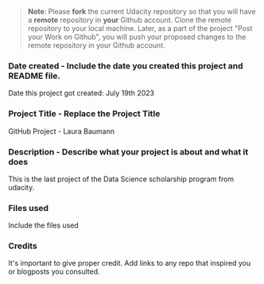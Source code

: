 >**Note**: Please **fork** the current Udacity repository so that you will have a **remote** repository in **your** Github account. Clone the remote repository to your local machine. Later, as a part of the project "Post your Work on Github", you will push your proposed changes to the remote repository in your Github account.

### Date created - Include the date you created this project and README file.
Date this project got created: July 19th 2023

### Project Title - Replace the Project Title
GitHub Project - Laura Baumann

### Description - Describe what your project is about and what it does
This is the last project of the Data Science scholarship program from udacity.

### Files used
Include the files used

### Credits
It's important to give proper credit. Add links to any repo that inspired you or blogposts you consulted.

